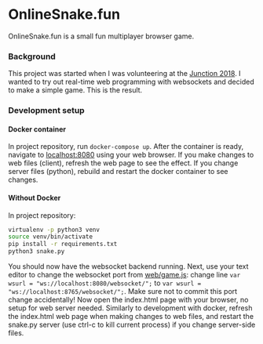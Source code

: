 # OnlineSnake.fun

OnlineSnake.fun is a small fun multiplayer browser game.

### Background
This project was started when I was volunteering at the [Junction 2018](https://hackjunction.com/). I wanted to try out real-time web programming with websockets and decided to make a simple game. This is the result.

### Development setup
#### Docker container
In project repository, run `docker-compose up`. After the container is ready, navigate to [localhost:8080](http://localhost:8080) using your web browser. If you make changes to web files (client), refresh the web page to see the effect. If you change server files (python), rebuild and restart the docker container to see changes.

#### Without Docker
In project repository:
```bash
virtualenv -p python3 venv
source venv/bin/activate
pip install -r requirements.txt
python3 snake.py
```
You should now have the websocket backend running. Next, use your text editor to change the websocket port from [web/game.js](./web/game.js): change line `var wsurl = "ws://localhost:8080/websocket/";` to `var wsurl = "ws://localhost:8765/websocket/";`. Make sure not to commit this port change accidentally!
Now open the index.html page with your browser, no setup for web server needed. Similarly to development with docker, refresh the index.html web page when making changes to web files, and restart the snake.py server (use ctrl-c to kill current process) if you change server-side files.
